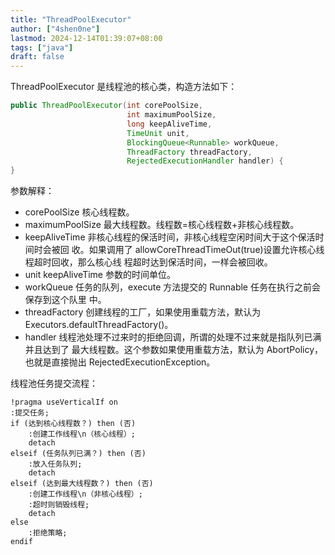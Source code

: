 ```yaml
---
title: "ThreadPoolExecutor"
author: ["4shen0ne"]
lastmod: 2024-12-14T01:39:07+08:00
tags: ["java"]
draft: false
---
```


ThreadPoolExecutor 是线程池的核心类，构造方法如下：

```java
public ThreadPoolExecutor(int corePoolSize,
                          int maximumPoolSize,
                          long keepAliveTime,
                          TimeUnit unit,
                          BlockingQueue<Runnable> workQueue,
                          ThreadFactory threadFactory,
                          RejectedExecutionHandler handler) {
}
```

参数解释：

-   corePoolSize 核心线程数。
-   maximumPoolSize 最大线程数。线程数=核心线程数+非核心线程数。
-   keepAliveTime 非核心线程的保活时间，非核心线程空闲时间大于这个保活时间时会被回
    收。如果调用了 allowCoreThreadTimeOut(true)设置允许核心线程超时回收，那么核心线
    程超时达到保活时间，一样会被回收。
-   unit keepAliveTime 参数的时间单位。
-   workQueue 任务的队列，execute 方法提交的 Runnable 任务在执行之前会保存到这个队里
    中。
-   threadFactory 创建线程的工厂，如果使用重载方法，默认为
    Executors.defaultThreadFactory()。
-   handler 线程池处理不过来时的拒绝回调，所谓的处理不过来就是指队列已满并且达到了
    最大线程数。这个参数如果使用重载方法，默认为 AbortPolicy，也就是直接抛出
    RejectedExecutionException。

线程池任务提交流程：

```plantuml
!pragma useVerticalIf on
:提交任务;
if (达到核心线程数？) then (否)
    :创建工作线程\n（核心线程）;
    detach
elseif (任务队列已满？) then (否)
    :放入任务队列;
    detach
elseif (达到最大线程数？) then (否)
    :创建工作线程\n（非核心线程）;
    :超时则销毁线程;
    detach
else
    :拒绝策略;
endif
```
